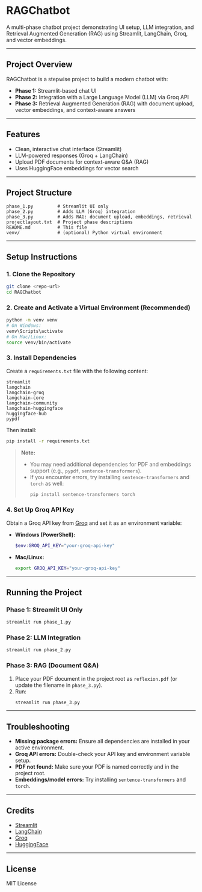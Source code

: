 # RAGChatbot

A multi-phase chatbot project demonstrating UI setup, LLM integration, and Retrieval Augmented Generation (RAG) using Streamlit, LangChain, Groq, and vector embeddings.

---

## Project Overview

RAGChatbot is a stepwise project to build a modern chatbot with:
- **Phase 1:** Streamlit-based chat UI
- **Phase 2:** Integration with a Large Language Model (LLM) via Groq API
- **Phase 3:** Retrieval Augmented Generation (RAG) with document upload, vector embeddings, and context-aware answers

---

## Features
- Clean, interactive chat interface (Streamlit)
- LLM-powered responses (Groq + LangChain)
- Upload PDF documents for context-aware Q&A (RAG)
- Uses HuggingFace embeddings for vector search

---

## Project Structure

```
phase_1.py         # Streamlit UI only
phase_2.py         # Adds LLM (Groq) integration
phase_3.py         # Adds RAG: document upload, embeddings, retrieval
projectlayout.txt  # Project phase descriptions
README.md          # This file
venv/              # (optional) Python virtual environment
```

---

## Setup Instructions

### 1. Clone the Repository
```bash
git clone <repo-url>
cd RAGChatbot
```

### 2. Create and Activate a Virtual Environment (Recommended)
```bash
python -m venv venv
# On Windows:
venv\Scripts\activate
# On Mac/Linux:
source venv/bin/activate
```

### 3. Install Dependencies
Create a `requirements.txt` file with the following content:

```
streamlit
langchain
langchain-groq
langchain-core
langchain-community
langchain-huggingface
huggingface-hub
pypdf
```

Then install:
```bash
pip install -r requirements.txt
```

> **Note:**
> - You may need additional dependencies for PDF and embeddings support (e.g., `pypdf`, `sentence-transformers`).
> - If you encounter errors, try installing `sentence-transformers` and `torch` as well:
>   ```bash
>   pip install sentence-transformers torch
>   ```

### 4. Set Up Groq API Key
Obtain a Groq API key from [Groq](https://console.groq.com/keys) and set it as an environment variable:

- **Windows (PowerShell):**
  ```powershell
  $env:GROQ_API_KEY="your-groq-api-key"
  ```
- **Mac/Linux:**
  ```bash
  export GROQ_API_KEY="your-groq-api-key"
  ```

---

## Running the Project

### Phase 1: Streamlit UI Only
```bash
streamlit run phase_1.py
```

### Phase 2: LLM Integration
```bash
streamlit run phase_2.py
```

### Phase 3: RAG (Document Q&A)
1. Place your PDF document in the project root as `reflexion.pdf` (or update the filename in `phase_3.py`).
2. Run:
   ```bash
   streamlit run phase_3.py
   ```

---

## Troubleshooting
- **Missing package errors:** Ensure all dependencies are installed in your active environment.
- **Groq API errors:** Double-check your API key and environment variable setup.
- **PDF not found:** Make sure your PDF is named correctly and in the project root.
- **Embeddings/model errors:** Try installing `sentence-transformers` and `torch`.

---

## Credits
- [Streamlit](https://streamlit.io/)
- [LangChain](https://python.langchain.com/)
- [Groq](https://groq.com/)
- [HuggingFace](https://huggingface.co/)

---

## License
MIT License
